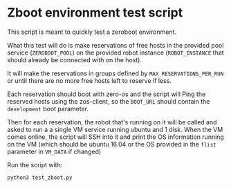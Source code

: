 # Zboot environment test script

This script is meant to quickly test a zeroboot environment.

What this test will do is make reservations of free hosts in the provided pool service (`ZEROBOOT_POOL`) on the provided robot instance (`ROBOT_INSTANCE` that should already be connected with on the host).

It will make the reservations in groups defined by `MAX_RESERVATIONS_PER_RUN` or until there are no more free hosts left to reserve if less.

Each reservation should boot with zero-os and the script will Ping the reserved hosts using the zos-client, so the `BOOT_URL` should contain the `development` boot parameter.

Then for each reservation, the robot that's running on it will be called and asked to run a a single VM service running ubuntu and 1 disk.
When the VM comes online, the script will SSH into it and print the OS information running on the VM (which should be ubuntu 16.04 or the OS provided in the `flist` parameter in `VM_DATA` if changed)

Run the script with:
```py
python3 test_zboot.py
```
